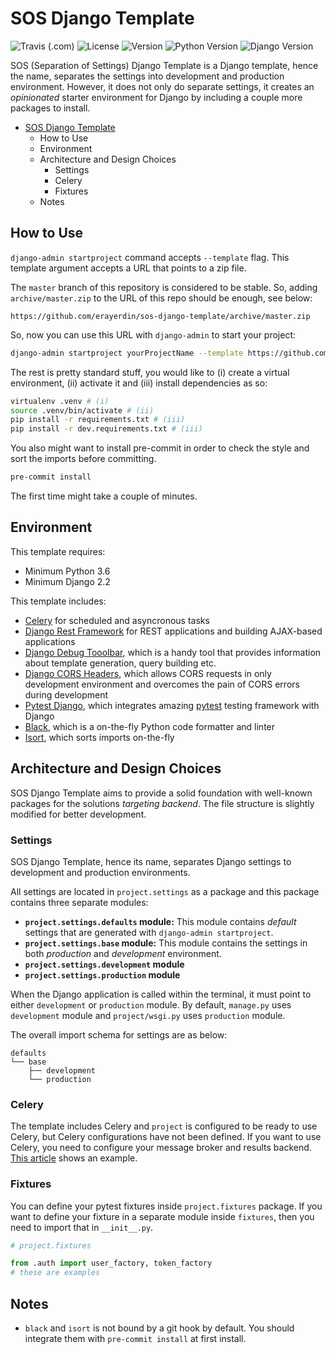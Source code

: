 # SOS Django Template

![Travis (.com)](https://img.shields.io/travis/com/erayerdin/sos-django-template/master.svg)
![License](https://img.shields.io/badge/license-WTFPL-black.svg)
![Version](https://img.shields.io/badge/version-0.2.1-green.svg)
![Python Version](https://img.shields.io/badge/-python%203.6%2B-blue.svg)
![Django Version](https://img.shields.io/badge/-django%202.2%2B-0C4B33.svg)

SOS (Separation of Settings) Django Template is a Django
template, hence the name, separates the settings into
development and production environment. However, it does
not only do separate settings, it creates an
_opinionated_ starter environment for Django by
including a couple more packages to install.

<!-- vscode-markdown-toc -->

- [SOS Django Template](#sos-django-template)
  - [<a name='HowtoUse'></a>How to Use](#a-namehowtouseahow-to-use)
  - [<a name='Environment'></a>Environment](#a-nameenvironmentaenvironment)
  - [<a name='ArchitectureandDesignChoices'></a>Architecture and Design Choices](#a-namearchitectureanddesignchoicesaarchitecture-and-design-choices)
    - [<a name='Settings'></a>Settings](#a-namesettingsasettings)
    - [<a name='Celery'></a>Celery](#a-nameceleryacelery)
    - [<a name='Fixtures'></a>Fixtures](#a-namefixturesafixtures)
  - [<a name='Notes'></a>Notes](#a-namenotesanotes)

<!-- vscode-markdown-toc-config
	numbering=false
	autoSave=true
	/vscode-markdown-toc-config -->
<!-- /vscode-markdown-toc -->

## <a name='HowtoUse'></a>How to Use

`django-admin startproject` command accepts `--template`
flag. This template argument accepts a URL that points
to a zip file.

The `master` branch of this repository is considered to
be stable. So, adding `archive/master.zip` to the URL of
this repo should be enough, see below:

```
https://github.com/erayerdin/sos-django-template/archive/master.zip
```

So, now you can use this URL with `django-admin` to
start your project:

```bash
django-admin startproject yourProjectName --template https://github.com/erayerdin/sos-django-template/archive/master.zip
```

The rest is pretty standard stuff, you would like
to (i) create a virtual environment, (ii) activate it
and (iii) install dependencies as so:

```bash
virtualenv .venv # (i)
source .venv/bin/activate # (ii)
pip install -r requirements.txt # (iii)
pip install -r dev.requirements.txt # (iii)
```

You also might want to install pre-commit in order to
check the style and sort the imports before committing.

```bash
pre-commit install
```

The first time might take a couple of minutes.

## <a name='Environment'></a>Environment

This template requires:

- Minimum Python 3.6
- Minimum Django 2.2

This template includes:

- [Celery](https://docs.celeryproject.org/en/latest/) for scheduled and asyncronous tasks
- [Django Rest Framework](http://django-rest-framework.org/) for REST applications and building AJAX-based applications
- [Django Debug Tooolbar](https://django-debug-toolbar.readthedocs.io/en/latest/installation.html#getting-the-code), which is a handy tool that provides information about template generation, query building etc.
- [Django CORS Headers](https://github.com/ottoyiu/django-cors-headers), which allows CORS requests in only development environment and overcomes the pain of CORS errors during development
- [Pytest Django](https://pytest-django.readthedocs.io/en/latest/), which integrates amazing [pytest](https://docs.pytest.org/en/latest/) testing framework with Django
- [Black](https://black.readthedocs.io/en/stable/), which is a on-the-fly Python code formatter and linter
- [Isort](https://isort.readthedocs.io/en/latest/), which sorts imports on-the-fly

## <a name='ArchitectureandDesignChoices'></a>Architecture and Design Choices

SOS Django Template aims to provide a solid foundation
with well-known packages for the solutions
_targeting backend_. The file structure is slightly
modified for better development.

### <a name='Settings'></a>Settings

SOS Django Template, hence its name, separates Django
settings to development and production environments.

All settings are located in `project.settings` as
a package and this package contains three separate
modules:

- **`project.settings.defaults` module:** This module
  contains _default_ settings that are generated with
  `django-admin startproject`.
- **`project.settings.base` module:** This module
  contains the settings in both _production_ and
  _development_ environment.
- **`project.settings.development` module**
- **`project.settings.production` module**

When the Django application is called within the
terminal, it must point to either `development` or
`production` module. By default, `manage.py` uses
`development` module and `project/wsgi.py` uses
`production` module.

The overall import schema for settings are as below:

```
defaults
└── base
    ├── development
    └── production
```

### <a name='Celery'></a>Celery

The template includes Celery and `project` is configured
to be ready to use Celery, but Celery configurations
have not been defined. If you want to use Celery, you
need to configure your message broker and results
backend. [This article][django_celery_article] shows
an example.

[django_celery_article]: https://realpython.com/asynchronous-tasks-with-django-and-celery/

### <a name='Fixtures'></a>Fixtures

You can define your pytest fixtures inside
`project.fixtures` package. If you want to define your
fixture in a separate module inside `fixtures`, then
you need to import that in `__init__.py`.

```python
# project.fixtures

from .auth import user_factory, token_factory
# these are examples
```

## <a name='Notes'></a>Notes

- `black` and `isort` is not bound by a git hook by default. You should
  integrate them with `pre-commit install` at first install.
